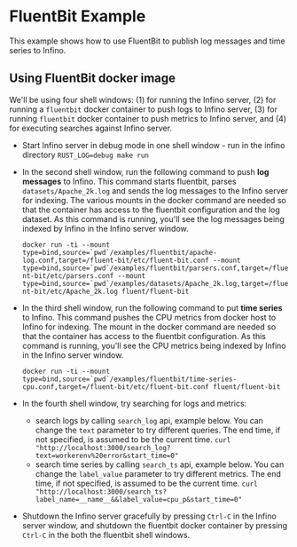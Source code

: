 # FluentBit Example

This example shows how to use FluentBit to publish log messages and time series to Infino.

## Using FluentBit docker image

We'll be using four shell windows: (1) for running the Infino server, (2) for running a `fluentbit` docker container to push logs to Infino server, (3) for running `fluentbit` docker container to push metrics to Infino server, and (4) for executing searches against Infino server.

* Start Infino server in debug mode in one shell window - run in the infino directory `RUST_LOG=debug make run`

* In the second shell window, run the following command to push **log messages** to Infino. This command starts fluentbit, parses `datasets/Apache_2k.log` and sends the log messages to the Infino server for indexing. The various mounts in the docker command are needed so that the container has access to the fluentbit configuration and the log dataset. As this command is running, you'll see the log messages being indexed by Infino in the Infino server window.

  ```docker run -ti --mount type=bind,source=`pwd`/examples/fluentbit/apache-log.conf,target=/fluent-bit/etc/fluent-bit.conf --mount type=bind,source=`pwd`/examples/fluentbit/parsers.conf,target=/fluent-bit/etc/parsers.conf --mount type=bind,source=`pwd`/examples/datasets/Apache_2k.log,target=/fluent-bit/etc/Apache_2k.log fluent/fluent-bit```


* In the third shell window, run the following command to put **time series** to Infino. This command pushes the CPU metrics from docker host to Infino
for indexing. The mount in the docker command are needed so that the container has access to the fluentbit configuration. As this command is running, you'll see the CPU metrics being indexed by Infino in the Infino server window.

  ```docker run -ti --mount type=bind,source=`pwd`/examples/fluentbit/time-series-cpu.conf,target=/fluent-bit/etc/fluent-bit.conf fluent/fluent-bit```


* In the fourth shell window, try searching for logs and metrics:
  * search logs by calling `search_log` api, example below. You can change the `text` parameter to try different queries. The end time,
if not specified, is assumed to be the current time.
  ```curl "http://localhost:3000/search_log?text=workerenv%20error&start_time=0"```
  * search time series by calling `search_ts` api, example below. You can change the `label_value` parameter to try different metrics.
The end time, if not specified, is assumed to be the current time.
  ```curl "http://localhost:3000/search_ts?label_name=__name__&&label_value=cpu_p&start_time=0"```

* Shutdown the Infino server gracefully by pressing `Ctrl-C` in the Infino server window, and shutdown the fluentbit docker container by pressing `Ctrl-C` in the both the fluentbit shell windows.
